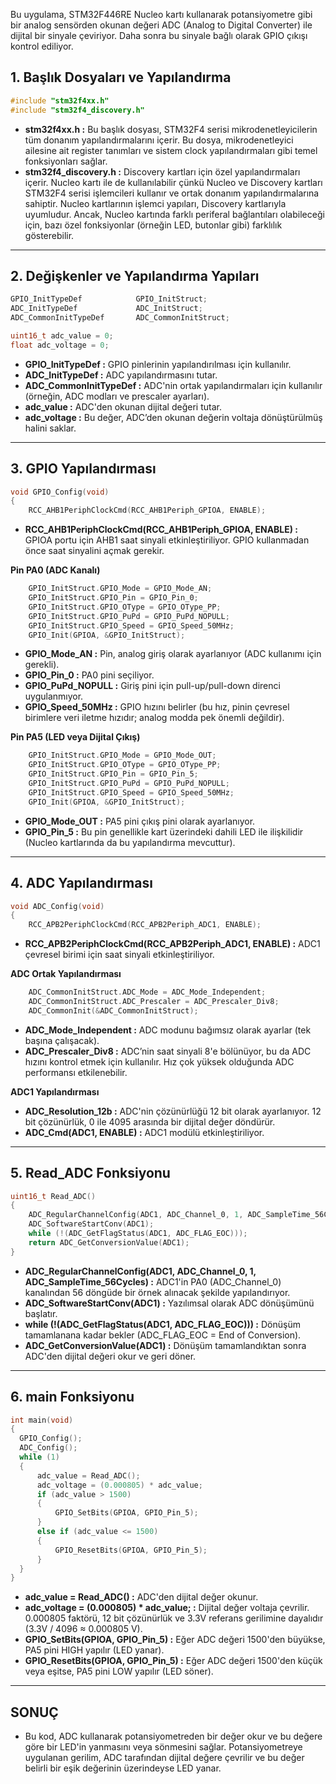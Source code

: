 Bu uygulama, STM32F446RE Nucleo kartı kullanarak potansiyometre gibi bir analog sensörden okunan değeri ADC (Analog to Digital Converter) ile dijital bir sinyale çeviriyor. Daha sonra bu sinyale bağlı olarak GPIO çıkışı kontrol ediliyor.

## 1. Başlık Dosyaları ve Yapılandırma
```c
#include "stm32f4xx.h"
#include "stm32f4_discovery.h"
```
* **stm32f4xx.h :** Bu başlık dosyası, STM32F4 serisi mikrodenetleyicilerin tüm donanım yapılandırmalarını içerir. Bu dosya, mikrodenetleyici ailesine ait register tanımları ve sistem clock yapılandırmaları gibi temel fonksiyonları sağlar.
* **stm32f4_discovery.h :** Discovery kartları için özel yapılandırmaları içerir. Nucleo kartı ile de kullanılabilir çünkü Nucleo ve Discovery kartları STM32F4 serisi işlemcileri kullanır ve ortak donanım yapılandırmalarına sahiptir. Nucleo kartlarının işlemci yapıları, Discovery kartlarıyla uyumludur. Ancak, Nucleo kartında farklı periferal bağlantıları olabileceği için, bazı özel fonksiyonlar (örneğin LED, butonlar gibi) farklılık gösterebilir.

---------------------------------------------------------------------------------------------------------------------------------------------------------------

## 2. Değişkenler ve Yapılandırma Yapıları
```c
GPIO_InitTypeDef	   		GPIO_InitStruct;
ADC_InitTypeDef		    	ADC_InitStruct;
ADC_CommonInitTypeDef		ADC_CommonInitStruct;

uint16_t adc_value = 0;
float adc_voltage = 0;
```
* **GPIO_InitTypeDef :** GPIO pinlerinin yapılandırılması için kullanılır.
* **ADC_InitTypeDef :** ADC yapılandırmasını tutar.
* **ADC_CommonInitTypeDef :** ADC'nin ortak yapılandırmaları için kullanılır (örneğin, ADC modları ve prescaler ayarları).
* **adc_value :** ADC'den okunan dijital değeri tutar.
* **adc_voltage :** Bu değer, ADC’den okunan değerin voltaja dönüştürülmüş halini saklar.

---------------------------------------------------------------------------------------------------------------------------------------------------------------

## 3. GPIO Yapılandırması
```c
void GPIO_Config(void)
{
	RCC_AHB1PeriphClockCmd(RCC_AHB1Periph_GPIOA, ENABLE);
```
* **RCC_AHB1PeriphClockCmd(RCC_AHB1Periph_GPIOA, ENABLE) :** GPIOA portu için AHB1 saat sinyali etkinleştiriliyor. GPIO kullanmadan önce saat sinyalini açmak gerekir.

**Pin PA0 (ADC Kanalı)**
```c
	GPIO_InitStruct.GPIO_Mode = GPIO_Mode_AN;
	GPIO_InitStruct.GPIO_Pin = GPIO_Pin_0;
	GPIO_InitStruct.GPIO_OType = GPIO_OType_PP;
	GPIO_InitStruct.GPIO_PuPd = GPIO_PuPd_NOPULL;
	GPIO_InitStruct.GPIO_Speed = GPIO_Speed_50MHz;
	GPIO_Init(GPIOA, &GPIO_InitStruct);
```
* **GPIO_Mode_AN :** Pin, analog giriş olarak ayarlanıyor (ADC kullanımı için gerekli).
* **GPIO_Pin_0 :** PA0 pini seçiliyor.
* **GPIO_PuPd_NOPULL :** Giriş pini için pull-up/pull-down direnci uygulanmıyor.
* **GPIO_Speed_50MHz :** GPIO hızını belirler (bu hız, pinin çevresel birimlere veri iletme hızıdır; analog modda pek önemli değildir).

**Pin PA5 (LED veya Dijital Çıkış)**
```c
	GPIO_InitStruct.GPIO_Mode = GPIO_Mode_OUT;
	GPIO_InitStruct.GPIO_OType = GPIO_OType_PP;
	GPIO_InitStruct.GPIO_Pin = GPIO_Pin_5;
	GPIO_InitStruct.GPIO_PuPd = GPIO_PuPd_NOPULL;
	GPIO_InitStruct.GPIO_Speed = GPIO_Speed_50MHz;
	GPIO_Init(GPIOA, &GPIO_InitStruct);
```
* **GPIO_Mode_OUT :** PA5 pini çıkış pini olarak ayarlanıyor.
* **GPIO_Pin_5 :** Bu pin genellikle kart üzerindeki dahili LED ile ilişkilidir (Nucleo kartlarında da bu yapılandırma mevcuttur).

---------------------------------------------------------------------------------------------------------------------------------------------------------------

## 4. ADC Yapılandırması
```c
void ADC_Config(void)
{
	RCC_APB2PeriphClockCmd(RCC_APB2Periph_ADC1, ENABLE);
```
* **RCC_APB2PeriphClockCmd(RCC_APB2Periph_ADC1, ENABLE) :** ADC1 çevresel birimi için saat sinyali etkinleştiriliyor.

**ADC Ortak Yapılandırması**
```c
	ADC_CommonInitStruct.ADC_Mode = ADC_Mode_Independent;
	ADC_CommonInitStruct.ADC_Prescaler = ADC_Prescaler_Div8;
	ADC_CommonInit(&ADC_CommonInitStruct);
```
* **ADC_Mode_Independent :** ADC modunu bağımsız olarak ayarlar (tek başına çalışacak).
* **ADC_Prescaler_Div8 :** ADC’nin saat sinyali 8'e bölünüyor, bu da ADC hızını kontrol etmek için kullanılır. Hız çok yüksek olduğunda ADC performansı etkilenebilir.

**ADC1 Yapılandırması**
* **ADC_Resolution_12b :** ADC'nin çözünürlüğü 12 bit olarak ayarlanıyor. 12 bit çözünürlük, 0 ile 4095 arasında bir dijital değer döndürür.
* **ADC_Cmd(ADC1, ENABLE) :** ADC1 modülü etkinleştiriliyor.

---------------------------------------------------------------------------------------------------------------------------------------------------------------

## 5. Read_ADC Fonksiyonu
```c
uint16_t Read_ADC()
{
	ADC_RegularChannelConfig(ADC1, ADC_Channel_0, 1, ADC_SampleTime_56Cycles);
	ADC_SoftwareStartConv(ADC1);
	while (!(ADC_GetFlagStatus(ADC1, ADC_FLAG_EOC)));
	return ADC_GetConversionValue(ADC1);
}
```
* **ADC_RegularChannelConfig(ADC1, ADC_Channel_0, 1, ADC_SampleTime_56Cycles) :** ADC1'in PA0 (ADC_Channel_0) kanalından 56 döngüde bir örnek alınacak şekilde yapılandırıyor.
* **ADC_SoftwareStartConv(ADC1) :** Yazılımsal olarak ADC dönüşümünü başlatır.
* **while (!(ADC_GetFlagStatus(ADC1, ADC_FLAG_EOC))) :** Dönüşüm tamamlanana kadar bekler (ADC_FLAG_EOC = End of Conversion).
* **ADC_GetConversionValue(ADC1) :** Dönüşüm tamamlandıktan sonra ADC'den dijital değeri okur ve geri döner.

---------------------------------------------------------------------------------------------------------------------------------------------------------------

## 6. main Fonksiyonu
```c
int main(void)
{
  GPIO_Config();
  ADC_Config();
  while (1)
  {
	  adc_value = Read_ADC();
	  adc_voltage = (0.000805) * adc_value;
	  if (adc_value > 1500)
	  {
		  GPIO_SetBits(GPIOA, GPIO_Pin_5);
	  }
	  else if (adc_value <= 1500)
	  {
		  GPIO_ResetBits(GPIOA, GPIO_Pin_5);
	  }
  }
}
```
* **adc_value = Read_ADC() :** ADC'den dijital değer okunur.
* **adc_voltage = (0.000805) * adc_value; :** Dijital değer voltaja çevrilir. 0.000805 faktörü, 12 bit çözünürlük ve 3.3V referans gerilimine dayalıdır (3.3V / 4096 ≈ 0.000805 V).
* **GPIO_SetBits(GPIOA, GPIO_Pin_5) :** Eğer ADC değeri 1500'den büyükse, PA5 pini HIGH yapılır (LED yanar).
* **GPIO_ResetBits(GPIOA, GPIO_Pin_5) :** Eğer ADC değeri 1500'den küçük veya eşitse, PA5 pini LOW yapılır (LED söner).

---------------------------------------------------------------------------------------------------------------------------------------------------------------

## SONUÇ

* Bu kod, ADC kullanarak potansiyometreden bir değer okur ve bu değere göre bir LED'in yanmasını veya sönmesini sağlar. Potansiyometreye uygulanan gerilim, ADC tarafından dijital değere çevrilir ve bu değer belirli bir eşik değerinin üzerindeyse LED yanar.























